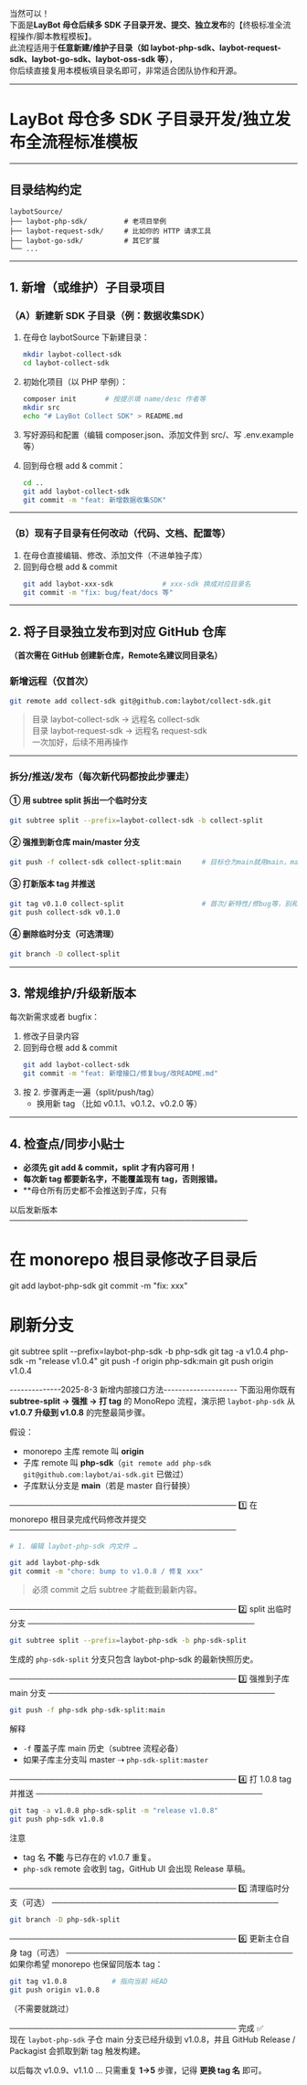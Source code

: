 当然可以！  
下面是**LayBot 母仓后续多 SDK 子目录开发、提交、独立发布**的【终极标准全流程操作/脚本教程模板】。  
此流程适用于**任意新建/维护子目录（如 laybot-php-sdk、laybot-request-sdk、laybot-go-sdk、laybot-oss-sdk 等）**，  
你后续直接复用本模板填目录名即可，非常适合团队协作和开源。

---

# LayBot 母仓多 SDK 子目录开发/独立发布全流程标准模板

---

## 目录结构约定

```
laybotSource/
├── laybot-php-sdk/         # 老项目举例
├── laybot-request-sdk/     # 比如你的 HTTP 请求工具
├── laybot-go-sdk/          # 其它扩展
└── ...
```

---

## 1. 新增（或维护）子目录项目

### （A）新建新 SDK 子目录（例：数据收集SDK）

1. 在母仓 laybotSource 下新建目录：
    ```bash
    mkdir laybot-collect-sdk
    cd laybot-collect-sdk
    ```
2. 初始化项目（以 PHP 举例）：
    ```bash
    composer init       # 按提示填 name/desc 作者等
    mkdir src
    echo "# LayBot Collect SDK" > README.md
    ```

3. 写好源码和配置（编辑 composer.json、添加文件到 src/、写 .env.example 等）

4. 回到母仓根 add & commit：
    ```bash
    cd ..
    git add laybot-collect-sdk
    git commit -m "feat: 新增数据收集SDK"
    ```

---

### （B）现有子目录有任何改动（代码、文档、配置等）

1. 在母仓直接编辑、修改、添加文件（不进单独子库）
2. 回到母仓根 add & commit
    ```bash
    git add laybot-xxx-sdk            # xxx-sdk 换成对应目录名
    git commit -m "fix: bug/feat/docs 等"
    ```

---

## 2. 将子目录独立发布到对应 GitHub 仓库

**（首次需在 GitHub 创建新仓库，Remote名建议同目录名）**

### 新增远程（仅首次）

```bash
git remote add collect-sdk git@github.com:laybot/collect-sdk.git
```
> 目录 laybot-collect-sdk → 远程名 collect-sdk  
> 目录 laybot-request-sdk → 远程名 request-sdk  
> 一次加好，后续不用再操作

---

### 拆分/推送/发布（每次新代码都按此步骤走）

#### ① 用 subtree split 拆出一个临时分支
```bash
git subtree split --prefix=laybot-collect-sdk -b collect-split
```

#### ② 强推到新仓库 main/master 分支
```bash
git push -f collect-sdk collect-split:main     # 目标仓为main就用main，master就改名
```

#### ③ 打新版本 tag 并推送
```bash
git tag v0.1.0 collect-split                   # 首次/新特性/修bug等，别和旧 tag 重名
git push collect-sdk v0.1.0
```

#### ④ 删除临时分支（可选清理）
```bash
git branch -D collect-split
```

---

## 3. 常规维护/升级新版本

每次新需求或者 bugfix：

1. 修改子目录内容
2. 回到母仓根 add & commit
    ```bash
    git add laybot-collect-sdk
    git commit -m "feat: 新增接口/修复bug/改README.md"
    ```
3. 按 2. 步骤再走一遍（split/push/tag）
    - 换用新 tag （比如 v0.1.1、v0.1.2、v0.2.0 等）

---

## 4. 检查点/同步小贴士

- **必须先 git add & commit，split 才有内容可用！**
- **每次新 tag 都要新名字，不能覆盖现有 tag，否则报错。**
- **母仓所有历史都不会推送到子库，只有

以后发新版本
──────────────────────────────────────────

# 在 monorepo 根目录修改子目录后
git add laybot-php-sdk
git commit -m "fix: xxx"

# 刷新分支
git subtree split --prefix=laybot-php-sdk -b php-sdk
git tag -a v1.0.4 php-sdk -m "release v1.0.4"
git push -f origin php-sdk:main
git push origin v1.0.4



--------------2025-8-3 新增内部接口方法--------------------
下面沿用你既有 **subtree-split → 强推 → 打 tag** 的 MonoRepo 流程，演示把
`laybot-php-sdk` 从 **v1.0.7 升级到 v1.0.8** 的完整最简步骤。

假设：

* monorepo 主库 remote 叫 **origin**
* 子库 remote 叫 **php-sdk**（`git remote add php-sdk git@github.com:laybot/ai-sdk.git` 已做过）
* 子库默认分支是 **main**（若是 master 自行替换）

────────────────────────────────────────
1️⃣ 在 monorepo 根目录完成代码修改并提交
────────────────────────────────────────
```bash
# 1. 编辑 laybot-php-sdk 内文件 …

git add laybot-php-sdk
git commit -m "chore: bump to v1.0.8 / 修复 xxx"
```
> 必须 commit 之后 subtree 才能截到最新内容。

────────────────────────────────────────
2️⃣ split 出临时分支
────────────────────────────────────────
```bash
git subtree split --prefix=laybot-php-sdk -b php-sdk-split
```
生成的 `php-sdk-split` 分支只包含 laybot-php-sdk 的最新快照历史。

────────────────────────────────────────
3️⃣ 强推到子库 main 分支
────────────────────────────────────────
```bash
git push -f php-sdk php-sdk-split:main
```
解释
* `-f` 覆盖子库 main 历史（subtree 流程必备）
* 如果子库主分支叫 master ⇢ `php-sdk-split:master`

────────────────────────────────────────
4️⃣ 打 1.0.8 tag 并推送
────────────────────────────────────────
```bash
git tag -a v1.0.8 php-sdk-split -m "release v1.0.8"
git push php-sdk v1.0.8
```
注意
* tag 名 **不能** 与已存在的 v1.0.7 重复。
* `php-sdk` remote 会收到 tag，GitHub UI 会出现 Release 草稿。

────────────────────────────────────────
5️⃣ 清理临时分支（可选）
────────────────────────────────────────
```bash
git branch -D php-sdk-split
```

────────────────────────────────────────
6️⃣ 更新主仓自身 tag（可选）
────────────────────────────────────────
如果你希望 monorepo 也保留同版本 tag：

```bash
git tag v1.0.8           # 指向当前 HEAD
git push origin v1.0.8
```
（不需要就跳过）

────────────────────────────────────────
完成 ✅  
现在 `laybot-php-sdk` 子仓 main 分支已经升级到 v1.0.8，并且 GitHub Release / Packagist 会抓取到新 tag 触发构建。

以后每次 v1.0.9、v1.1.0 … 只需重复 **1→5** 步骤，记得 **更换 tag 名** 即可。